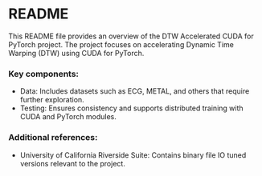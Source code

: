 # README
 This README file provides an overview of the DTW Accelerated CUDA for PyTorch project.
 The project focuses on accelerating Dynamic Time Warping (DTW) using CUDA for PyTorch.
 
### Key components:
 - Data: Includes datasets such as ECG, METAL, and others that require further exploration.
 - Testing: Ensures consistency and supports distributed training with CUDA and PyTorch modules.
 
### Additional references:
 - University of California Riverside Suite: Contains binary file IO tuned versions relevant to the project.
